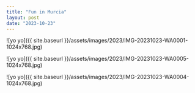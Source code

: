```yaml
---
title: "Fun in Murcia"
layout: post
date: "2023-10-23"
---
```


![yo yo]({{ site.baseurl }}/assets/images/2023/IMG-20231023-WA0001-1024x768.jpg)

![yo yo]({{ site.baseurl }}/assets/images/2023/IMG-20231023-WA0005-1024x768.jpg)

![yo yo]({{ site.baseurl }}/assets/images/2023/IMG-20231023-WA0004-1024x768.jpg)

